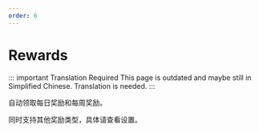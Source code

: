 ```yaml
---
order: 6
---
```


# Rewards

::: important Translation Required
This page is outdated and maybe still in Simplified Chinese. Translation is needed.
:::

自动领取每日奖励和每周奖励。

同时支持其他奖励类型，具体请查看设置。
